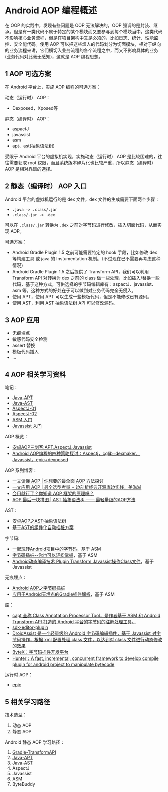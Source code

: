 # Android AOP 编程概述

在 OOP 的实践中，发现有些问题是 OOP 无法解决的，OOP 强调的是封装、继承。但是有一类代码不属于特定的某个模块而又要参与到每个模块当中，这类代码不影响核心业务流程，但是在项目架构中又是必须的，比如日志、统计、性能监控、安全能代码。使用 AOP 可以把这些烦人的代码划分为切面模块，相对于纵向的业务流程来讲，它们横切入业务流程的各个流程之中，而又不影响具体的业务(业务代码对此毫无感知)，这就是 AOP 编程思想。

## 1 AOP 可选方案

在 Android 平台上，实施 AOP 编程的可选方案：

动态（运行时） AOP：

- Dexposed，Xposed等

静态（编译时） AOP：

- aspactJ
- javassist
- asm
- apt、ast(抽象语法树)

受限于 Android 平台的虚拟机实现，实施动态（运行时） AOP 是比较困难的，往往需要获取 root 权限，而且系统版本碎片化也比较严重，所以静态（编译时） AOP 是相对靠谱的选择。

## 2 静态（编译时） AOP 入口

Android 平台的虚拟机运行的是 dex 文件，dex 文件的生成需要下面两个步骤：

- `.java -> .class/.jar`
- `.class/.jar -> .dex`

可以在 `.class/.jar` 转换为 `.dex` 之前对字节码进行修改，插入切面代码，从而实现 AOP。

可选方案：

- Android Gradle Plugin 1.5 之前可能需要特定的 hook 手段，比如修改 dex 等构建工具 或 java 的 Instumentation 机制。（不过现在已不需要再考虑这种情况）
- Android Gradle Plugin 1.5 之后提供了 Transform API，我们可以利用 Transform API 对转换为 dex 之前的 class 做一些处理，比如插入/替换一些代码，基于这种方式，可供选择的字节码编辑库有：aspactJ、javassist、asm 等。这种方式的好处在于可以做到对业务代码完全无侵入。
- 使用 APT，使用 APT 可以生成一些模板代码，但是不能修改已有源码。
- 使用 AST，利用 AST 抽象语法树 API 可以修改源码。

## 3 AOP 应用

- 无痕埋点
- 敏感代码安全检测
- assert 替换
- 模板代码插入
- ...

## 4 AOP 相关学习资料

笔记：

- [Java-APT](../../Java/01-Java-Basic/注解02-APT.md)
- [Java-AST](../../Java/01-Java-Basic/注解03-AST.md)
- [AspectJ-01](../../Java/02-Advance-Java/AspectJ-01.md)
- [AspectJ-02](../../Java/02-Advance-Java/AspectJ-02.md)
- [ASM 入门](../../Java/02-Advance-Java/ASM入门.md)
- [Javassist 入门](../../Java/02-Advance-Java/Javassist入门.md)

AOP 概览：

- [安卓AOP三剑客:APT,AspectJ,Javassist](https://www.jianshu.com/p/dca3e2c8608a)
- [Android AOP编程的四种策略探讨：Aspectj，cglib+dexmaker，Javassist，epic+dexposed](https://blog.csdn.net/weelyy/article/details/78987087)

AOP 系列博客：

- [一文读懂 AOP | 你想要的最全面 AOP 方法探讨](https://www.jianshu.com/p/0799aa19ada1)
- [一文应用 AOP | 最全选型考量 + 边剖析经典开源库边实践，美滋滋](https://www.jianshu.com/p/42ce95450adb)
- [会用就行了？你知道 AOP 框架的原理吗？](https://www.jianshu.com/p/cfa16f4cf375)
- [AOP 最后一块拼图 | AST 抽象语法树 —— 最轻量级的AOP方法](https://juejin.im/post/5c45bce5f265da612c5e2d3f)

AST：

- [安卓AOP之AST:抽象语法树](https://www.jianshu.com/p/5514cf705666)
- [基于AST的组件化自动插桩方案](https://www.jianshu.com/p/a827a95fde17)

字节码:

- [一起玩转Android项目中的字节码](https://juejin.im/entry/5c0cc7c15188257d5e39647d)，基于 ASM
- [字节码插桩--你也可以轻松掌握](https://juejin.im/entry/5c886d786fb9a049f1550d65)，基于 ASM
- [Android动态编译技术 Plugin Transform Javassist操作Class文件](https://www.jianshu.com/p/a6be7cdcfc65)，基于 Javassist

无痕埋点：

- [Android AOP之字节码插桩](https://www.jianshu.com/p/c202853059b4)
- [应用于Android无埋点的Gradle插件解析](https://github.com/nailperry-zd/LazierTracker/wiki/%E5%BA%94%E7%94%A8%E4%BA%8EAndroid%E6%97%A0%E5%9F%8B%E7%82%B9%E7%9A%84Gradle%E6%8F%92%E4%BB%B6%E8%A7%A3%E6%9E%90)，基于 ASM

库：

- [capt 全称 Class Annotation Processor Tool，是作者基于 ASM 和 Android Transform API 打造的 Android 平台的字节码的注解处理工具。](https://mp.weixin.qq.com/s/8_88oUB2MJi27BJJOb-2_Q)
- [sdk-editor-plugin](https://github.com/iwhys/sdk-editor-plugin)
- [DroidAssist 是一个轻量级的 Android 字节码编辑插件，基于 Javassist 对字节码操作，根据 xml 配置处理 class 文件，以达到对 class 文件进行动态修改的效果](https://github.com/didi/DroidAssist)
- [ByteX：字节码插件开发平台](https://github.com/bytedance/ByteX)
- [Hunter：A fast, incremental, concurrent framework to develop compile plugin for android project to manipulate bytecode](https://github.com/Leaking/Hunter)

运行时 AOP：

- [epic](https://github.com/tiann/epic)

## 5 相关学习路径

技术选型：

1. 动态 AOP
2. 静态 AOP

Android 静态 AOP 学习路径：

1. [Gradle-TransformAPI](../../Gradle/Android-TransformAPI.md)
2. [Java-APT](../../Java/01-Java-Basic/注解02-APT.md)
3. [Java-AST](../../Java/01-Java-Basic/注解03-AST.md)
4. AspectJ
5. Javassist
6. ASM
7. ByteBuddy
